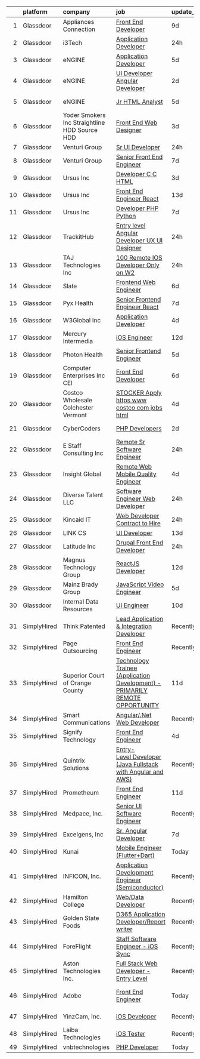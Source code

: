 

|    | platform    | company                                         | job                                                                                                                                                                                                                                                                                                                                                                                                                                                                                                                                                                                                                                                                                                                                                                                                                                                                                                                                                                                                                                                                                                                                                                                                                                                                                                                                                                                              | update_time   | location                      |
|---:|:------------|:------------------------------------------------|:-------------------------------------------------------------------------------------------------------------------------------------------------------------------------------------------------------------------------------------------------------------------------------------------------------------------------------------------------------------------------------------------------------------------------------------------------------------------------------------------------------------------------------------------------------------------------------------------------------------------------------------------------------------------------------------------------------------------------------------------------------------------------------------------------------------------------------------------------------------------------------------------------------------------------------------------------------------------------------------------------------------------------------------------------------------------------------------------------------------------------------------------------------------------------------------------------------------------------------------------------------------------------------------------------------------------------------------------------------------------------------------------------|:--------------|:------------------------------|
|  1 | Glassdoor   | Appliances Connection                           | [Front End Developer](https://www.glassdoor.com/partner/jobListing.htm?pos=109&ao=1110586&s=58&guid=00000182ed98ac56a4fed217993d9d00&src=GD_JOB_AD&t=SR&vt=w&ea=1&cs=1_6610d0d0&cb=1661843582424&jobListingId=1008082487554&cpc=65CC663E25211861&jrtk=3-0-1gbmphb3qimav801-1gbmphb4fia1h800-fff52c7162c9839c--6NYlbfkN0B7asqLSFTVh84QNhoMZnykEkqd3VzFRgpMd30Tm6Y5VENC6MLRtzziPm8JMKUXcGHUSQemXTPQjO0sW2CNBVARtQ-ec8hV--TxbiMnTwXRSEboAnQUKHiiH5ITTwo2s23jlrAIea3HdeTeh0j1c6SpXIYUf3MEmoNzS7Zre51LLzh1OVlfe_5UTRYi4aicUmHWXT55NrdJhzMihCJ3k9TTW58oSM7ToH2r2JYVSp5DQtaUT-1m0SHyPhNa-sNjk3P7aPWbkqktqIkVkvfAgm4V_5kIpQZ2CfvwtqcJbLEvQIn-e81_WqGdUoNGEP25K9qZ8G7f5YdzdmIiOwzak1U6JS8TUctUilFTp7JT_Txn72J3aIkgAhjbcL9ctvoh87PTPn9IbGvqIaKdUMQdyGe4jfZ1oui8uwhMHfejY2lgjhhz1QZ9w0X4CW8QyBAc4hzVwBmLqk3qZPtiYXJh4G_087BJjg7A7aqGYqtUBJ13HiSLJOQ6UkpI)                                                                                                                                                                                                                                                                                                                                                                                                                                                                                                                                                   | 9d            | Brooklyn, NY                  |
|  2 | Glassdoor   | i3Tech                                          | [Application Developer](https://www.glassdoor.com/partner/jobListing.htm?pos=101&ao=1110586&s=58&guid=00000182ed98ac56a4fed217993d9d00&src=GD_JOB_AD&t=SR&vt=w&ea=1&cs=1_367f0b7a&cb=1661843582423&jobListingId=1008101513653&cpc=88C71AD61D38E582&jrtk=3-0-1gbmphb3qimav801-1gbmphb4fia1h800-4796d549de1b4f0b--6NYlbfkN0BYCFh7hS0hDpcdLMCAIWPLi1xlFeVrDoO59w5bage6zqLduXK8KhW4xt_q7exxnUyVIQW6W8ksPL5BDukfDupP5qdLNUQyWbZYSAAmX_w4OZ-1jbfMKPi_5jPP97GqInfpJdhVk8tSu5s7Aas81YB-BTeueZB5RHHVzMpPOystL57sQlyC9WSVROnojSwGIIHKT_UXQVxs4ZvlpabMF1gCMoMwxk19fLx8aTzJO_JJUHiHQjVFyCSjlsYjFuYYI702EtdntXMcki8UCoFzh3vuNpLk1NhFdvhi7of1Nkz6vQTmI5_7pdzUF7oDrRVzCqacSk7oRlP6nX-r5LucIbvYDh9jY3Q5IEK-rfZzJGNzAxI4GV2UY5Zh8pn_lT5nzNN4zZuxcd65miHOEE3wyNGcSyZSlN43fMhvyhYT634EtxmN9yRnm9RzjeAQHe1U5IK8mZIZvLRtq2DaembjNObhokNbaF11btXMymRBl6UaomPlomDvy1UHcOVZs32Zf5CHABNE9M6k7w%3D%3D)                                                                                                                                                                                                                                                                                                                                                                                                                                                                                                                     | 24h           | Carson City, NV               |
|  3 | Glassdoor   | eNGINE                                          | [Application Developer](https://www.glassdoor.com/partner/jobListing.htm?pos=119&ao=1110586&s=58&guid=00000182ed98ac56a4fed217993d9d00&src=GD_JOB_AD&t=SR&vt=w&ea=1&cs=1_3303d017&cb=1661843582425&jobListingId=1008091604411&cpc=3DB599BF2F4828F0&jrtk=3-0-1gbmphb3qimav801-1gbmphb4fia1h800-1f25c4e7db4736cf--6NYlbfkN0CM72iPWblhTK_jhJfJxLWIuoC99VqbpyV49Itn1AUN0-11EOCsDA6xOfpz_HI8_xBV9HcqP1imP28D2oSkDAoocGPCN2MOhrgxkttY0Oun0RJrrCb5FmzShdUKXA7PdFhEc8bJv1jO21dTZi8sMFf1Ngw6B3_emw22ohPEGkL3bR_RTRYagkYYF62rs4KgatnJdoPKHDGWP6e6hYzAyILkJw0If_uY5SKI0pZniQkO8u4gdaBRVI68nFG33XEW3Gi58AKhFZV30NJHlfSfmqTsg-J3sUpxfyHVu1mdXxMRVtYvBNZ-6aAmJCQodLXZHQl1ofsu4Xh_rTndL28Be8YHI6IsPIYtLPTnDVY4aHpJocPusIomkF897KXuTKwmDEkjHz_Ckj9raJR9k03Db16MvCQ8vQ6KBJmYWb0hOxG1wXlDC-V4uY2cdc6avtYFwY_9QdSFFKF3xCK23Yt-ZKtWQellv9I2zwz8jBcLDDXplrmfV0984B8qoYckCohZcuvSkOYATcSF0AtWi_80_O8d)                                                                                                                                                                                                                                                                                                                                                                                                                                                                                                                 | 5d            | Remote                        |
|  4 | Glassdoor   | eNGINE                                          | [UI Developer  Angular Developer](https://www.glassdoor.com/partner/jobListing.htm?pos=102&ao=1110586&s=58&guid=00000182ed98ac56a4fed217993d9d00&src=GD_JOB_AD&t=SR&vt=w&ea=1&cs=1_7067d7f7&cb=1661843582423&jobListingId=1008098516051&cpc=217C45A42544DB93&jrtk=3-0-1gbmphb3qimav801-1gbmphb4fia1h800-9ecbfab37fc4f1d8--6NYlbfkN0CM72iPWblhTK_jhJfJxLWIuoC99VqbpyV49Itn1AUN0-11EOCsDA6xOfpz_HI8_xAJk0RUZUKFy4RntcRxr5hpO5SeVoBUaTnYw171L-F8PDhwpFyq5-3u0oG5DU1x9pS-oogSc5jA85YLBe-l3LlYdM03bBW65O7MwJEtu_14hKikipRHSywki7EedLjzRfAroeSNCCc6hibDlkOR0J6litkdLuFGfMP6WAJTwQYw_S6V4s8_UNzQv6jVVvLUUk2GUyWv9ALsc66J15JKut8rXTSjaWoazY3dj087pk0B3t4NKbfs6j-yp4PPpZKs0dEMqyfq3XHmV9y25-_-u1GaNFbm2qnqqF6EBkibxIsyplxa0Uhw6EPNBDseYYQWGet6ZFBw0nFQb-3qXjffL5_RkEx8Z6MDjv4Yl1DX-XvRWDbZM-a364FNjFCSfeydB-cX8reTH6Qbb9Q-QlPmTw4bEg9RwrGMEuS2n1GmlosirBO4s_NAtzMaJ6Ykjmj7FKpI4_P_csZY4IqdVuXR5hVC)                                                                                                                                                                                                                                                                                                                                                                                                                                                                                                       | 2d            | Remote                        |
|  5 | Glassdoor   | eNGINE                                          | [Jr  HTML Analyst](https://www.glassdoor.com/partner/jobListing.htm?pos=116&ao=1110586&s=58&guid=00000182ed98ac56a4fed217993d9d00&src=GD_JOB_AD&t=SR&vt=w&ea=1&cs=1_a7624ded&cb=1661843582425&jobListingId=1008090943089&cpc=8795CF9063CD573D&jrtk=3-0-1gbmphb3qimav801-1gbmphb4fia1h800-48ba71518837991f--6NYlbfkN0CM72iPWblhTK_jhJfJxLWIuoC99VqbpyV49Itn1AUN0-11EOCsDA6xFVHfWd5WC8jLQLrOqaoKJ5dsN5E6-ll7sDsphSrWnoe9V50ZMXT-97s7IwumNBaxJYviZZTqZJzeaefd2pAOshRLTHS0HYQqDpTtnCngBp-9e_Z-BOSdvlnUnOhcdO4jGVXGGrL01Via-1Uv78K51VffUHJ7kU2H26udWQ8czPouRZ_mIoHqDv9iaH-9QQX0bEUKdQY0QhqVWmL7mwtEZkYA5zVui2TDztsUoAvYyxppOB12_e3NxRWYV3migxN7xHDRQ5l_v5j1rSpXUn6skoNNV1qgoD1KCN3vX5Zpzd4Ga3-fI3nYiRkJSAGqF-6ImoXjegS0wws6GqZTQZMypInIam1iOT-egpdP8rVQu9DC7n5lurAJy6n1MyopwU-Ppch3rVhHezZjmTBjUMAIchRwhNDDd8dgogJQil48cRP0rkRXO0U21-cnPzoFbNNU_pG6z--nlAU3ttTuYW2SgQ%3D%3D)                                                                                                                                                                                                                                                                                                                                                                                                                                                                                                                          | 5d            | Pittsburgh, PA                |
|  6 | Glassdoor   | Yoder Smokers Inc  Straightline HDD  Source HDD | [Front End Web Designer](https://www.glassdoor.com/partner/jobListing.htm?pos=104&ao=1110586&s=58&guid=00000182ed98ac56a4fed217993d9d00&src=GD_JOB_AD&t=SR&vt=w&ea=1&cs=1_7742a928&cb=1661843582423&jobListingId=1008097207409&cpc=9952A63AB06E78AD&jrtk=3-0-1gbmphb3qimav801-1gbmphb4fia1h800-1fce3864310a3f03--6NYlbfkN0BOdRJV5k-L3FNCzjCgEhEptbzWR3mFvjnAQnp9JcinXOCVt8QEYBvHqTiHBHSlg98hTrhJExUUVa6v67S1gFyb-OBe8UoPzNouRDn3C9as0WFadlKMeZgUrqrdZ8hm_e9Z-8jTT-HPwLMdKEaf6nFSEDiY93r1Hqa_nw7whddI5F-1mZvAJ0zg1eaCReXvVOruMGS-kYG6874N2hkqApAxOUe6p5yluM1M-L29xrWNh8otNEjvRCDRi8Au-jihZfva_h3nlJlrPK8oW9C0GE20NVZ8z2S3i8xG5S01ybTDiy3PBiUH924k73pHvvhps-3mFnVYrb1w9YI-dr3bVLUcLQKW7NjoR77cOuHPrKnoTUIlAxIYRYZwAT5K1tGs9VwbYJu8yvdpBzv6jHs8fu1QIEDeLibdOcX_HywfCcLJB5XPv0BqyL6HOxayh8wOSVDSRXJ_CpxaZc-uMnDQ9Yi-aCE5J05bcN7h5OcSnGTmYUZlE06xSzkdGRpn6QGU3nY%3D)                                                                                                                                                                                                                                                                                                                                                                                                                                                                                                                                  | 3d            | Hutchinson, KS                |
|  7 | Glassdoor   | Venturi Group                                   | [Sr  UI Developer](https://www.glassdoor.com/partner/jobListing.htm?pos=114&ao=1110586&s=58&guid=00000182ed98ac56a4fed217993d9d00&src=GD_JOB_AD&t=SR&vt=w&ea=1&cs=1_730be04c&cb=1661843582425&jobListingId=1008101852742&cpc=F583A5AE0DDDFE3A&jrtk=3-0-1gbmphb3qimav801-1gbmphb4fia1h800-15ca682ce9d941e8--6NYlbfkN0DiMBqcaSMT8lrn_viPgFID_2aewekq0duxyJS2DdWDl6I0UnuoC7mcAdBs-ATn3cRm6eeBs8e1a_y_FmckTbC8QRHGVRnxwok0YHeKPN-3eqoJO3450G0hvpcFoIu-sTRnuDG1CupfilPr5Eu7J1JJdE76WCJDUViqZTTIj0Labo0MHkJsM5qe0wDttdhLRxVQJw9VZrvkh6JfdPrf59C2XQR89GkkKi4oJQIMEnpUTNRRBaDTjfFiLDaEme9a2sGkzw26YNr9mYPkizt9SxJQD8qIHPeW3M7dKl7GrJLE8yyKVQ3LLPI0f55dpQhm8QSMQyuVeppSF0uOljSF0tI2Yv7GobDbTUcyUG8TNPY0AxGslOw_w3tulwdnze7ixdSBQ4T8Llr45KF2Aen7XSAdLFAm5nj4qYT41mxNHgeK9q0MZxPu5Cr-Tzn7OUWX5GcyXVONPqEz8A_0O2jC4zmyL4-bWrCTiaODB8B2ARvPlTUK6zixQjuqGX__A4xQNEHO6xT_FTHMcg%3D%3D)                                                                                                                                                                                                                                                                                                                                                                                                                                                                                                                          | 24h           | Remote                        |
|  8 | Glassdoor   | Venturi Group                                   | [Senior Front End Engineer](https://www.glassdoor.com/partner/jobListing.htm?pos=115&ao=1110586&s=58&guid=00000182ed98ac56a4fed217993d9d00&src=GD_JOB_AD&t=SR&vt=w&ea=1&cs=1_b55d8000&cb=1661843582425&jobListingId=1008085897055&cpc=155EB9D5185558AF&jrtk=3-0-1gbmphb3qimav801-1gbmphb4fia1h800-92df79af4ac2270a--6NYlbfkN0DiMBqcaSMT8lrn_viPgFID_2aewekq0duxyJS2DdWDl6I0UnuoC7mcAdBs-ATn3cQTvSNqopEyqdcJZKsRzjnc83Ap_hz95iKF90VetevFzWL_xI1-inSETAN_iCtUuSpFj-UIcsQqsd4Zubg21nbBqj9KRYk3Bm7kavfNWcDqxW9AWj5NafvIG3i9ZvTO10tCm5RV-UxturwfV7aMBbKPhaKOZji7wA9cbJ_g9Uk9YHE_8_cXdwaOtVJty_XvnjWCtBJr4UJ9Ynlidr0zJQH7qiSQ8eBVcLjdtAkv3JK6eKwCLBXtnOkaIxltwFj9t3qUySAs2cezS_BWXr-dSneqhcQkSOnswjPxHGYMFVoGdXBXveoUyBsAVvBlYQscYel7Sa9NmMnfTL4G0l1kCdCjkptq245t7oIgtv4_U8B9_Sm2xzRJ8rKPFN8FwLcpfzHS-TnAPAesPZRFUFN8xuNqF67Xr_L-CKTor2hsvQaqLChdVNAVbjbld-d-InvrFKH9TTM0h0I4lXpl3Da1pDX8)                                                                                                                                                                                                                                                                                                                                                                                                                                                                                                             | 7d            | Remote                        |
|  9 | Glassdoor   | Ursus  Inc                                      | [Developer   C   C  HTML](https://www.glassdoor.com/partner/jobListing.htm?pos=120&ao=1110586&s=58&guid=00000182ed98ac56a4fed217993d9d00&src=GD_JOB_AD&t=SR&vt=w&ea=1&cs=1_4e000757&cb=1661843582425&jobListingId=1008097361957&cpc=334ABAF5D42DC775&jrtk=3-0-1gbmphb3qimav801-1gbmphb4fia1h800-671222ec818a3b48--6NYlbfkN0CT8vBT9H5mqECx2dfLV_FONLPDKpIRssxVwtj05Tmm4rA5I0VNOPdM1oYsK66ov5pqYS3gXk2ozrdCVQFjuX-_I-7lXXVaBiGrLQXIOoAC5-ARt33n3j_rL1QVow5lD_fD8GAYy67vU6GcZdMc55lAh1yTwJD6fOo0T8BurbhYloMTtN2QkHg7He7sysHmu5Bef8rjwHLuYRLvvQuHuQnTPAUpx1kGTzJ0WTcSv23o_aRtBJHooq2-LKiEEBrFx8-swdAk8eP1XE6G-yZBkrnOzcd7-VMuMx6lD53vT_6Etr3NYfLHqJAjNKQterKtb3AN4UGktOMmbakTxHl3glMFNSxhUmv4L-oSlOaX6OzqNh9LK1aF9OI81UtpxKeSpr47Q_sOw9lmvB6BiqEVYyESpC0N9QQFRgt3A_eTa_T698UATMIqvMldook3w8in-j8fBbspXdZgYCFPnOQq_UrSSACYzzbLYkug4Si7tFN85bVlBld1y5Wq7ETzi0u24L4G7WIHnzd7SFrKMvqj-xdpLclIP-8N6AwdAledZ-iEpxcl3A5V-dF0BNAOd1xBEUTAKR1gNXOq_aQ0noUPnFUlTpu7VNwwo2hr_TJKPof7_CbG0rA4pDgI7L9cPmUyQBe9hlxZKeoEMUfXMiW1smNzHBZ0DUJc2bGYH3sXPYT5uAcaSnOM3sgNhWHbzCwRJ9ZSDcoTUIRjvVcbKTV3zHdVd3Q0LCzvmd4YYh6E10DKHsxQWXHb2iTFQIDaVaERRiDaY7NlhoOoixP1IGV9j4ymPjbE5RIqDinaOOQPVoyMR4klg1zkzNIjlrYwzZWh6LfJ3eviAV_kQbQWRxfMq4DCN1aFMN4dgKQEhTr0cSL5R6QWEoGQewxL6-sCACarD7Zd6xp69H7hYxnMafokEY-HT2gBVycXd3N2NG0W6_HLA_LalY_k-4V-_3hjmgiNMRzdd0kHTIIVyzfEHVwrrJMSE8pf-urFDyJnGqC2dWSLpqW_GqvGx79fPzO7iJek6Q0%3D) | 3d            | Bellevue, WA                  |
| 10 | Glassdoor   | Ursus  Inc                                      | [Front End Engineer   React](https://www.glassdoor.com/partner/jobListing.htm?pos=123&ao=1110586&s=58&guid=00000182ed98ac56a4fed217993d9d00&src=GD_JOB_AD&t=SR&vt=w&ea=1&cs=1_8b3b641b&cb=1661843582426&jobListingId=1008074240575&cpc=334ABAF5D42DC775&jrtk=3-0-1gbmphb3qimav801-1gbmphb4fia1h800-f2af985bb1f64a6d--6NYlbfkN0CT8vBT9H5mqECx2dfLV_FONLPDKpIRssxVwtj05Tmm4rA5I0VNOPdM1oYsK66ov5pc1wcA0i1jXnvRzmI--6BABobEGEoM2oGyC3XdEJGpUjll2FHbTHAmdz34ryBvE3X54rTHlwXxvLqFBrAX3sI-6J_y4YpvsN-WunORAvaMa1GNL3gPQ4hdC0z48g06DcM75RifPtW5IO-OTXlJjn31Auz1KaHUqcnUXskvsQiL05VN4HOH-ODWYm-IV-9wf-vwo5Js-fPjNSsKek7TBHfcmKY8e3pXzDwz1XGgGupmipdRvrEBbKnRZOGn36v5YQyK5WBxp3zL2U1n5WDF6s44GuSlwYa8_aeZ2O7wD3MlTmtN1XfPe0w1DuGlLFxlfmLARg3PkxHJqR-5WlqI_sqGiuzTRGMSYwdCQbqUmHFdsdedXeJO8SxxA0TZokdKbBB5Qvi6rmZl8KrhdQYQWNbV-d_CJ4bGHzYK4OcFcWdTKPe5s1PM4wvV2DZS564pRgdtkmg5HOyT63xP6QoD-Lhza8HrHk6aCyHXNhcOHzKGd9XwLlOV3xSjWKAd1zMogCVoVUg6jFCYJ3zuqukJdNie5xSkld4oUvqD_qen-Vn7-IHGTj1MrMYbr-bfDvVTRNfGIjMQA78llgpfQ8tSP1p911C0Iu2FaJ33N2KqgjsztmY0AeKv0qRSGtQWFn0wjBeY-omlU8AgwzwX0BR_C99vfaEtMrO29xM9f4QhO6IwlkIjHyi2UQ_285s11_uJAkS1VEhN13SySBhHeLbOxYFAlrSCEqxNMmKj1yBCqfuuojAxuj4-PIQkqqAUaJsBNFxEwYeKXrJ-BXifJ_AM3LLU1oZWu-uEEk1tpYVg1AZuK7A5hM-UifDrtCI9H_7P5SuchCoN5goEluCJaSlz8AQ45Ft8VO_gJV97X2hnqH18222WxGeR9q2DMeCups-bopAHh8r_Sgd0Xt5pxUib9UDjpfMHkiLAk1Gh5rDCCKx_78-JExbgNSrH)            | 13d           | New York, NY                  |
| 11 | Glassdoor   | Ursus  Inc                                      | [Developer   PHP Python](https://www.glassdoor.com/partner/jobListing.htm?pos=124&ao=1110586&s=58&guid=00000182ed98ac56a4fed217993d9d00&src=GD_JOB_AD&t=SR&vt=w&ea=1&cs=1_e8d6ad46&cb=1661843582426&jobListingId=1008086325724&cpc=334ABAF5D42DC775&jrtk=3-0-1gbmphb3qimav801-1gbmphb4fia1h800-5f916db2ad7ad5df--6NYlbfkN0CT8vBT9H5mqECx2dfLV_FONLPDKpIRssxVwtj05Tmm4rA5I0VNOPdM1oYsK66ov5pECDzeYepUg4UDjL8_Cvmzf3AHhlLfnc2oTX--_JRgk2oY44uLudSIFUZ9zoRBE1T3oLo0Fw5GU5djXUYQVAHoRBxLtvB2XK22_k1VawrT6j7sy_7aigVrozAV5-_iSWMrH37DWQHUIwjnikngv3cnOoKgY3Y5nliLIg-o6icdOKemiMDkMXm7Y5lfYBNIZbLlh-gsKNNRLmORjXY_dFyMDvAfYsQ7BqNKPSkxrajKvmmNUyeict9L9XbIiNvP_hm8baBXNXQtkvvndQ0lXYjbjOsGBd987ANQorX-Nm9Lxp-_FyQvI1_M2kAQutMVM2pF1l_sJ944stn8AGP4tAopTexbTs5Bh1suDMayJLAkY9RSoqL1kik-Kc9VukeD35cl_2vGUwGFDtIHvzMQOHTVA0sabrJ2ubKBeXP2t4KpW4OoaMut-AEzebjk93XFL7E1BT7bttX6TIk3kBg03ivgMvUb9Q9XkHlDXEORFQaLs-9Xcd5WFisqneB-azn7EWCjthR9jRaAi1m94ofsrzKCNTp5BdDHoWXSCA5K6WiIuAEkbKDWbr36UxoJnkj5XiRp3_txwUC_wrm4enAPH6hZhqdqWSoazyXhHar12nYqJAaSG2mIovDmEhcft5OuLYEmSmIMhzN0RtHm45QDdt3FyWeRYMYRsijm2-LTX3Fmpkey7VTaZ5PXFutSlwoj4Es1ZGhOtYw0SNKmf7Q7F96WnADQE8K9_ctn6toslG6_hLL8cmbd4lp21shuUM5Kzhw-LMrY4VZAwOuAlODKecSM6on2MeiV4Q_NyvY73BA6WuHxNPyNNec4l4I39TYFdeHCyaPy474DWRnSIsU-1gvlKPxBkGz8dG7EgPA8jqDCNuGgnHau_4ReB5fs2ftBtfnOfFR_OaObp4sgBC6GjaRWFhf6u_YCoaKpPUQy8EjBF9EWOcM9sWtr)                | 7d            | Menlo Park, CA                |
| 12 | Glassdoor   | TrackitHub                                      | [Entry level Angular Developer   UX UI Designer](https://www.glassdoor.com/partner/jobListing.htm?pos=112&ao=1110586&s=58&guid=00000182ed98ac56a4fed217993d9d00&src=GD_JOB_AD&t=SR&vt=w&ea=1&cs=1_5fcda87c&cb=1661843582424&jobListingId=1008101431851&cpc=32EE424DE2B657EB&jrtk=3-0-1gbmphb3qimav801-1gbmphb4fia1h800-e97608c6d181ff30--6NYlbfkN0DdLn5tXN_RiyJSiFodarGZFJKa8s6F6AK0THPBWp05MQOFQCzoYzZxGxYfJ9hLSNYsJbys6DBTafbFBBjszBxbMt_j1W_2i7zpgsVzQGKmwrQJU15QlzWMC0JPYrRs9hHXSY2_r0LyZgUT8f4VW1f_CjJ3HfrwkBmWSyv4JCZOznODM92b2waMp_uTTY9CimVQcKULE21akM4CIvgN-RXjrEguGluwFvZEsftHVlfNSF9zk7mreHbwCAUAbpep-TznVBu4ZYuCyAZwtSf169RRqgGplrE0DTpaY2SO8pJ_TWcG_kmx-kT8cylsDs-AZS_h_KAGerpDCXZfXWJuAHgYDyATU8xpHfgWa--QUFwQKxbiTLj6ImAbCZsz8CY62f4oRjmnmDzDjRs_umFdNUXyXZINqyPrZXKPK8Kw1Vouytmmff3v8B5fzfs-JeMoHoEbzQUCTcLy6iC95JxeDXWasggahT7r4x_lNXiEhKs3EIpe36oh7nVFXUiYpwgx0Lw%3D)                                                                                                                                                                                                                                                                                                                                                                                                                                                                                                          | 24h           | Remote                        |
| 13 | Glassdoor   | TAJ Technologies Inc                            | [100  Remote IOS Developer  Only on W2 ](https://www.glassdoor.com/partner/jobListing.htm?pos=130&ao=1110586&s=58&guid=00000182ed98ac56a4fed217993d9d00&src=GD_JOB_AD&t=SR&vt=w&ea=1&cs=1_8ed639e3&cb=1661843582426&jobListingId=1008101046775&cpc=2CAED5C921A5F994&jrtk=3-0-1gbmphb3qimav801-1gbmphb4fia1h800-386967ab264eec76--6NYlbfkN0AvfIYseRWpwW3x0zNXUtbk03UNhdg61txhnSesIQFNUooRQFDQdNdJ2To_xwFKxWx3S40DdU-XlY2xOseI6BEUHDklKc1GLZAzO47C24RCnUgynf2Fgu2os8Z3_P7lgUZMm4QeH77ZT84NIRHlyO4xVjXHw4Zhc4mpO-jYEuCgxnUWc6uIv0qx0cJmBxnYGlCmsK6vR6IV_BwfBqy4LQG0_Scsuk53_IRZRW5Re7cX77EHMlDO6v8-ZafII6ywpuPIAmNQVzjkjD-7ku1L4tjbY1PSorRj5tVSQEGc-PcxZ6vZ3QmC9S1Jx737_e9ull2zjCsROybEPXCQX48F1JPbXA8D2Fn5Htc4YPC1Mc3tcpwdTzOgiPrkurQrTRXiZBZpuwHLjcZvkT3D8-f8TFFlNWt5MGwhywdeDyY0kTrP00c1pr-ag_a5i_BtpjYg29bwFv1VOIs5embVKgG4weOjTAA94ViypraguMPiRjjxII3Oj4GHGUUePntZf-L6AJA3t_0qXlMs9Q%3D%3D)                                                                                                                                                                                                                                                                                                                                                                                                                                                                                                    | 24h           | Remote                        |
| 14 | Glassdoor   | Slate                                           | [Frontend Web Engineer](https://www.glassdoor.com/partner/jobListing.htm?pos=129&ao=1110586&s=58&guid=00000182ed98ac56a4fed217993d9d00&src=GD_JOB_AD&t=SR&vt=w&cs=1_03574334&cb=1661843582426&jobListingId=1008088525649&cpc=3BA4CE39D5B5DEF5&jrtk=3-0-1gbmphb3qimav801-1gbmphb4fia1h800-df80da8fb21c9e0c--6NYlbfkN0DG4ntHtB_rMsnfhgmnSvK2brktLme1L4SiDeJjQ-izrVOLqRJ5-yjEhSyAj73O13SMbSU5XTeruXo046-7Zytqn_2j9I3XShaX-q75Uo5BujwgcaHIxF1doGFIbrBs-aKFMB9yi6GL1O3tObZnht7U_LFoH9MnxShUOvWBzuRFYox2fDmdMcgYZOb2voqhB-vjYQVKOHFAy8DuhYAoT51WEvZH47f3_IFrztrQWqJMDYb-fHeJTWABAZiojsWqUW96ptzpD-aGbmBPt5ak6olwAvGJafTKLNB9Bkd6cAv8Jtqio9kE7a2vSKK4E-TWoOfu6CmOCSsF69t47AwY1fe6zrSbP5ZNffenmYdYllKHgt3Eiaio6vwZ36y9h8cX9_GiWz76QbJr_yx2HgbHa0JhVUNXFb_Bl7X_e953wxVjDxbdPEYDeNF186SoOmkAf9YhSP6Yt-dykYmuy_9Ng-F3zoQieQcPnn2yFAhpb4l9scDMsUp2nLEuYqlDDHTRb2j1JiHQ6wKAFXFUFcjqR2NTAUMlvXZ20M0oFO5kjLHtGXWnVVN6UBttfJdgenYUzi-J617LXq3vmktL9gicUye_ftV_GHFI_KmgNFgvLaYDEPPTigqv1yETPDYBp4ewyll_wdVCq8j_IDLESaCg9Kj9rR0mZPwP58KFfWenl0ZAhC5agvx8xtYqXgme-YR4oKNCzLy-g4sPPV6K01qmpxd8-hRNQ4bZ_8uzmip3FZRdor_sI5tS61cQ0xD3iCoe9T5rbYUnUUddJ0qja3PRGj8Ec-iF79P4Vaxn4mxNywN7FAbp-TBIqlRQ9VGYCEYO5EEqbzuYJA-H2kRz2tz4DBaTkhUoiqhbfMFCrFHqgXg7nqda6rkrJlj7Ie9MT6Mj6sZiGpUA6TFsnravYNSjn2ASuMM2UCnFFNRkOCMM2LqbHhuFdrQlHaQt7wNS-p170hI%3D)                                                                        | 6d            | Remote                        |
| 15 | Glassdoor   | Pyx Health                                      | [Senior Frontend Engineer  React ](https://www.glassdoor.com/partner/jobListing.htm?pos=110&ao=1110586&s=58&guid=00000182ed98ac56a4fed217993d9d00&src=GD_JOB_AD&t=SR&vt=w&ea=1&cs=1_deb89b3f&cb=1661843582424&jobListingId=1008086409442&cpc=9DC6E4D8324653EE&jrtk=3-0-1gbmphb3qimav801-1gbmphb4fia1h800-d610e395eb3bedaf--6NYlbfkN0BDEqo3--DVc-muy2H4VdRB4G8iRGn1AMUyRysTnvI1JCDrBMuDD3ZhpQMYmQGHQH1CgrkJlpzv0YIvuozArQQEDTN3IhzX6BW5CITqs1LN1gU7-Uyh5aBEdYlJ138WX6fPuWf1BY_M__pgmTes4U62Cj7g37Tita2iX8IAlINw0ZHSdeEfSP9r8M_6BrMvM5cfIfpBHl8-ru7wxI92moo61IYnmhX4s0C4qgi0B5thtYOcMqerbRSamwFChi_kap1spxvEgLrUnvOo7nw3ErwMeJvUTsAX1wUF2ANFGVkzMEYOnFOp-84L7BLA-LctFaJRP0oDlF6pIn1GaxhtbxsRjl2ubF3dnFHZdQbWxy6NPGX_VsKfopVv_2-XIJyHcQzVQrHBKeOuc2xrFT-7kz8xUeH4rPhHJV9ayg6QGI_VVTOusqoeBoiBegw6uQHHJlcA6dPOZYBcF8hZjBKVWbLdJdMTqaKJLTgnlbMfnHO2t346uHJ7jtOlLVbDZW6-noaYlw9ar7bxVQ%3D%3D)                                                                                                                                                                                                                                                                                                                                                                                                                                                                                                          | 7d            | Remote                        |
| 16 | Glassdoor   | W3Global Inc                                    | [Application Developer](https://www.glassdoor.com/partner/jobListing.htm?pos=126&ao=1110586&s=58&guid=00000182ed98ac56a4fed217993d9d00&src=GD_JOB_AD&t=SR&vt=w&ea=1&cs=1_068aaeda&cb=1661843582426&jobListingId=1008094736418&cpc=654405A9B1E0A9F5&jrtk=3-0-1gbmphb3qimav801-1gbmphb4fia1h800-cfead054e2fce0e1--6NYlbfkN0DQr0I1mkHTYCHIQl-Z2q2GFo8_WIakD9g7JG9Jpso0F1szWHTNQT333qdHOIIMC5Vcu-Qh_UplsjNIZIa0Bg0MOQSblNnIIWZQnAFThtFxnukYkltGzZ_ZlZqdWt_-KZeKt67srGkiHja3stXVDo31YWbKHRm61b1T45d9n42jDsdpHyauAaRJOYosEBP3FWE9CvgpCVHle5M_htM6czhskcregsdcQu6QXdEsbO1WaUWWOncp1qRj2SJo6ZbAGrE_RxOCOACAJsyddGUGkt8W0cqGFo8gdS33AR0bbRNjOOQhNiCCZfyZmTCw7GfvnaN5a-yGMGtqyI34vm0Wm360Ug4K70QgW3x7nAZ82TdIYI_60Xn20Q4qd4RoqdvVRxtcq63B4KcuX6rmxUfeShi_5y5G4Lp-Ttcl0h9Cwp8Pyn8AdmF5HF5bMa3LhdJJTUyTljDtOb8U5At9N6pGT0xTaKZtxp1wHwY0gVIlUGjv1PJTEecoDXVOH6x7Btk3P1Rh_YiugHFJFfdLqPy9lo651LVjvSnu8Q0kNjc-yKU2IIFb_7FclO5zgWju8cN8qLDLKhhvvojJFQ%3D%3D)                                                                                                                                                                                                                                                                                                                                                                                                                                                     | 4d            | Remote                        |
| 17 | Glassdoor   | Mercury Intermedia                              | [iOS Engineer](https://www.glassdoor.com/partner/jobListing.htm?pos=103&ao=1110586&s=58&guid=00000182ed98ac56a4fed217993d9d00&src=GD_JOB_AD&t=SR&vt=w&ea=1&cs=1_0371dfd8&cb=1661843582423&jobListingId=1008076136955&cpc=723ADC3DFE402989&jrtk=3-0-1gbmphb3qimav801-1gbmphb4fia1h800-b47ae40df0f9e85a--6NYlbfkN0Cp_WSJKd_Pz82imZmURPbhd3kYBsiZi4lpMLOH6vOlLPzokIxeo4E3F4xOQambd4--pyPe1rb1tNFMVvuWJilBPmEHBtb4FOWf2iaHFnU2gYgmWEx5lbC9IvpM5GttvCFqq9MBjwz0-PM8WfbOGC482exjsPIVnX9T1MMUcE0kr6yFADdb7FrViRCycjX4lZT5d3ExMc87vE10KqhckuGvSHDQMTKn7rsfSgMVgHQg8Jxrof-qQRQlwPPLgkoWM70jLSD3v2t7CBFJmZqZzb8biRgrh5o4Sr8g4O8u2_sHBwxSIJkkcnJd5h4UyY0Hjaebi43SNRH434vNwSyGq5uMgbcrbLcQT-HsjS1DZla1G1ZbHA8CG4nJeI6jCxuMbmMd0IQ_bq9DgDbsYjbL5Oc5FqF5kuorrnFxKgJMfxFaAXTLwG0hKQVEytH849IT7yh-pV_VXvsfjVQ-FeG1zslfCBkf94OOdCaAK5RzLfp_nraEUT7ZWg_N)                                                                                                                                                                                                                                                                                                                                                                                                                                                                                                                                                          | 12d           | Remote                        |
| 18 | Glassdoor   | Photon Health                                   | [Senior Frontend Engineer](https://www.glassdoor.com/partner/jobListing.htm?pos=125&ao=1110586&s=58&guid=00000182ed98ac56a4fed217993d9d00&src=GD_JOB_AD&t=SR&vt=w&cs=1_62ad3a77&cb=1661843582426&jobListingId=1008091253079&cpc=3BA4CE39D5B5DEF5&jrtk=3-0-1gbmphb3qimav801-1gbmphb4fia1h800-0cca393ad2e3bad3--6NYlbfkN0DG4ntHtB_rMsnfhgmnSvK2brktLme1L4SiDeJjQ-izrVOLqRJ5-yjEhSyAj73O13QTgEvrYdK-Cy2u0_twGzZYf0AMIM44yzQsugnEm8hdPMCX4bL0XykLfupdmDKjGsHXpL8PX44St1IAqeoY10MKzIjsDEmruIJqgXbd3i0m3tHJyP2ymcOc9iCF0CAw4MuLZIeTr7Yjkt8MAUq1ozJpZoTLdyncb5bzALT9pK3m9R3AVnL-pA8ZObNqLG_HMXIQNhPD0tVURSbuRG6M5giK683KsyYl3LO4mMF8RmD0Fa7FFSUynpy6kruyXuAILICCS7yP7JeB7lxaJalJu5NreFQg5VrZPrdZM73dBhSdGV5eeUNISg-toue0GRGI-z7g6niTENOB2Bf68bib0680MklxgSNwopSQwTJp64fT4TXqvb6o5fussC1lGFk0gS0MYt2uNLsfYXEtebEEAZQpUEDNDF98N9r8Jfv7kCG0gkLLoOem14Ix7UwaTy91OpRKaHnh8ccmJMWa6Bwdv5b0aVlcLD8PBH7xMDsrekHbaBtPP4dp6pVlxG_eqYHK-joL02vAy-hiLBGgFcg9ixUdMrB71fkr94kSzRRtWawNDNbJ44f8HurEEb9Kc6kVPvpr7UtyKbKlUYNjw04RyhEVpdHXJBuBtzEYld3T4eu7rJKYWk5Li_YQ2rZYApdesImheC2Mrl3ayEw6LsJcoW00vzpHJeJhIEjByAKQucp-AHaFVSPy65IJWMHfQiOg2dMRww6qv5JiGXkHwxQZcXyU0jGa97pNpSq29KmK3FOTaTgZNj0q6p6ug4vLeDiSkOd_uHbTM1uVAZ1Pn5soslcBYRAtaywAsjMF7rtyP8f5i-dJ8NX_6XejaxTl0e4SMvmhLbRioiinHjU6P6zS2dGHW9MbGRnObn8j5Bc7R_9FYGtL_x1vvnj4PCHaQVSti-eASlF-CwlqCQ%3D%3D)                                                       | 5d            | Brooklyn, NY                  |
| 19 | Glassdoor   | Computer Enterprises  Inc   CEI                 | [Front End Developer](https://www.glassdoor.com/partner/jobListing.htm?pos=128&ao=1110586&s=58&guid=00000182ed98ac56a4fed217993d9d00&src=GD_JOB_AD&t=SR&vt=w&ea=1&cs=1_1939af73&cb=1661843582426&jobListingId=1008088359077&cpc=AC285F3A3ECA6BB0&jrtk=3-0-1gbmphb3qimav801-1gbmphb4fia1h800-6c0ec9256b4f4cac--6NYlbfkN0AVVnl_N3xmP3MApcGA3sr6MLnz8P423WWILI1WvbjE8Ry71v-lom9NKs8rBQiPPSdc-OXIieZdo8mRRgZkmSOuBWeDcLL2Y6K0UampPm5dQTBzSq5n6M9_zyOfTg6MOjrOok9t6LAKlVzS6K5-GbmJqEH7dgEWYlYbh_opcP9KvtRo_M1RvqZOmviC1qYOstYF9FK3ep3e7LAJKEiVD47nbLs44oPaWY_ualAAncfSCcPOW_PyssqbbKX_o7KpqFGu2iQq_XV0iU3LIVJoODIm8iXRgZsEodAsD7noO5YvfRMjUnBpg_fBHW7GOEpiUcBdT9zTmwMS_Va1ITnh0OYQFuzdDq8NLUw3As5leVptWHcqQ-4V9sW48A6OShWbZ51_5rlDh2MVawkZaWG_M67EuOkIU9Oh7V341KQM2-dTvIJ0_kuz8ELc1-OuDYialQmlUcvqkLl4wZqOtp6KiF8NQ3LLURMVGQP4XCefms__6SLlsJ-Ostj7MIcJzhroHQI%3D)                                                                                                                                                                                                                                                                                                                                                                                                                                                                                                                                     | 6d            | Remote                        |
| 20 | Glassdoor   | Costco Wholesale Colchester  Vermont            | [STOCKER  Apply   https   www costco com jobs html ](https://www.glassdoor.com/partner/jobListing.htm?pos=106&ao=1110586&s=58&guid=00000182ed98ac56a4fed217993d9d00&src=GD_JOB_AD&t=SR&vt=w&ea=1&cs=1_4cfffe1e&cb=1661843582424&jobListingId=1008093747548&cpc=8CDBB1EC89CF7160&jrtk=3-0-1gbmphb3qimav801-1gbmphb4fia1h800-08b7618ad0cf421a--6NYlbfkN0AKYC5QpjxDD7S2__pOxPGuIl0e6vMGbtMHcp0wT9Sh0QgMUj0joPxTDEGQt4zJJ2cCjgK7t9M_3EzBQAC_GuAt-vprpESPE0P0_BLq09iOF5yEoV7L_jMg_UHpVjL5ug_n7gB0OlXllNaVEWZlgLsEIKpTelCbh0EQjUbrqUdYTPg-CuAhoEsve5kGBkpH11wwGdOinh82ZZ2oDfIKoGMXx-CEj4X7hZMI-RtvvgpdGu7YQ9f10A7KoXrb1b_Ks8VKgolmeQ3Nhky6FOXEaLYt7TIghQBFecTcF8V_weNNM-6VCAwUuaLJb89DY1JTC4UHlcDWV3GlH5ktj4C2z_959zqanDcgBmE32OZYxDYN8md-keQMI-ODNKoGzdxJjHC6BpxRhvCfPAqP5SkErNU_48eBD4w2sR2JvqaOL50rtktQ_u-CBhiBB8jqDHT1Wi7kgDTMKGh_EwcT3wvoAVWAVwQcqbLGupd3AUPRk3WhyHbeEusFJ35mhdRd1rLdc8hi5cdOhPMAvQ%3D%3D)                                                                                                                                                                                                                                                                                                                                                                                                                                                                                        | 4d            | Colchester, VT                |
| 21 | Glassdoor   | CyberCoders                                     | [PHP Developers](https://www.glassdoor.com/partner/jobListing.htm?pos=118&ao=1110586&s=58&guid=00000182ed98ac56a4fed217993d9d00&src=GD_JOB_AD&t=SR&vt=w&ea=1&cs=1_1b41074e&cb=1661843582425&jobListingId=1008098674240&cpc=F41FEAB56D215062&jrtk=3-0-1gbmphb3qimav801-1gbmphb4fia1h800-d5ced16f45addbc1--6NYlbfkN0CpFJQzrgRR8WqXWK1qKKEqALWJw739KlKqr2H-MSI4eoBlI4EFrmor2FYZMP3muM3OlDFFSZScIVTLwumJqUZKFuWfDr7us965Uu_5_in39cZ5uBsQhamKr4UttY6UF1SI-fiq1LX1DBPqtYweD850NwUaTOtyC0LGiKzh2A1nsBRHuYzGhwRRPJhF5oGjPi4g9nL1cr8MbnZPLZ9DFJZ2cCIHedJgKxHV3wknMJXg_qUbnuUi6wxuGk-4LcjICVCSvZajc4xRIITDjKGaLvR2Xbf7zrhGjD6JhtpMtM3V8ESxMkzvJAmiEMGalg6dJ7IKM5IF7AXCQLj9K80Zpo0Uu2EHQV082xsIrQiMXhkMUZaV1MBSkZsspSrFjSFD2J66Un8mC0d2tHst4EJcLpVRNXW1zKMiV-qUIaS0QBAy_bwmeLORvGou295DLLyXDh8c18juOJ0H65dWDPhaDBNkWWNmGGUqxJ2d9Xnl0C_QIgCozAEfWC_x3bzPeOUJ0QaeE-nXiBEMmUAJx7WTc3swACg9DJWhrIGz6pFgS4sa9q9aIxe9tZAYQ7S4gol3FGLr7tFj-uJ3nXCSABcMV6D6P3WFZjF8u8YjGNRjPhi2_wF9iy7-corAgYhXbvcjYQ6UzyBPnyWJbQ04PY63_pbPGqVHQptlJZMR8Kx6VIEKrRUuPreLYwexkfspDqsD2l8pemQoytpfEmjEGc8sd7SsLNeNO2ZnR_ScOXSCUsqroGRW48oZGJHE06tMXdwJ6g8ckpkh2ZVF2XcFl1ckNWoXGZhPqKhJzvR42EoZiQZIGocABV_f49neNy66paO_s0f0mcUU2h81-AqzSMhMSroC3Yu4_uvfHbNNgu_ncIYSxseEczey8CLmc7yBUmqoDnIT-uiFvxl4xU5D_BjDQu-g6zvxLJyZ4FoAnnnFLzdMoWTq-EhLalCoF2xSTquQxWk8w4_YtMeO17ChKnoNHm_xVo36HDNn7bc%3D)                                          | 2d            | Jamestown, NY                 |
| 22 | Glassdoor   | E Staff Consulting  Inc                         | [Remote Sr  Software Engineer](https://www.glassdoor.com/partner/jobListing.htm?pos=121&ao=1110586&s=58&guid=00000182ed98ac56a4fed217993d9d00&src=GD_JOB_AD&t=SR&vt=w&ea=1&cs=1_dcfd07c7&cb=1661843582425&jobListingId=1008100981622&cpc=47CFDC01B3F81FAC&jrtk=3-0-1gbmphb3qimav801-1gbmphb4fia1h800-433363331d99fe7c--6NYlbfkN0BcgXXsRTMFh5zZWmUNjVbg8JeMRZUl7y1Llr4laUGdiYQD1j52gpET6ER09Mg8yNeG2oBevX9D1z7HoPqaBq6W0fv_hEALT0J_tZoenBlEb6bvwcEHLHur6JxmsFFL7lRYED-LCar8mctDX0IYhSpE6xmbBs9IFdVBu5k5XQlwGjSyvrsw7HTYE-_SmxqHVhbtrh1XNrRSl7lk0swjV-DmemMox-VrcdsgJhFOXvjcKjU1ilFU6ZnNfaBA8FlbEx5nDVhxGS2mfOxaIuOqDbcNbROX5JH_cv_YyWpeHFSHgdhGg3lElazHUBCcF4arOCBA-fJnKijW6wp9u1_MlhiTKPPIxxSgIQUYCD4hzcVGY1NbEfUSdbDIOeMKizjPasToVgoyaayqU71_vs0rqimrUfSXVVMQraZ5DCpLi_6ygh5qRpHNLMqUTwEWWKV1mJ3jXcfo_kqzFyTackKhZ8PBKU65WrvYtM_4bfwI1xVmMTHnhCFvgD6gDhhI2kb6dnSTOq8JX83jFt_mGcQ6NCui)                                                                                                                                                                                                                                                                                                                                                                                                                                                                                                          | 24h           | Remote                        |
| 23 | Glassdoor   | Insight Global                                  | [Remote Web Mobile Quality Engineer](https://www.glassdoor.com/partner/jobListing.htm?pos=122&ao=1110586&s=58&guid=00000182ed98ac56a4fed217993d9d00&src=GD_JOB_AD&t=SR&vt=w&ea=1&cs=1_c5ee28d5&cb=1661843582425&jobListingId=1008094397881&cpc=AC285F3A3ECA6BB0&jrtk=3-0-1gbmphb3qimav801-1gbmphb4fia1h800-a26d8038c7d76b9f--6NYlbfkN0BKkHZu3wF05EeDimN_p6sYpKCMArvwa95YdH7UpkaBCnuUCEKHXotS0_EwbLzIjYf3ZjOtpeUpcbY-iSwowZfSgZ_91fO15sfgrLuw3FB1To1rTwyllfLh0Y00QDbwrnCZ6z_TjDwAEoclInHLkBlCG7nka5zjhs170r2WTvWoZEeCPh-Sw1gfhnsjGoTPpkOLziqHiQlBGHaiTAmTWBRUr2fSOTt5zJ2-4uV5XvXVEacCKwezhyePMDOMO1WC9hUdg6V2hHkQ1oRx1LJiQ7EItmXWbnxui1Zl0avW6Mj9I8xvLHExv02i-bmanQwhgmMHKESM_Hl8ihIROsTbXl-vQT9AaDghimPB_iUp9X3bTjcK6TJfhqR1DgXAC8uI7vzZrtHG1zl9F7-4OEqtKWGfmrq3Uirw01SAInDk-dGLYq2GE4kLljW0C0Cn9CDJgU3CVjKNtJIoCZ-qeJu9Bc4EIKvRARFW3mwsMj_KGsT7A_Rt-arT2n8V1PIzzEphyaA1Z26sPvZ0YgxlepzYh_zR)                                                                                                                                                                                                                                                                                                                                                                                                                                                                                                    | 4d            | Remote                        |
| 24 | Glassdoor   | Diverse Talent  LLC                             | [Software Engineer Web Developer](https://www.glassdoor.com/partner/jobListing.htm?pos=105&ao=1110586&s=58&guid=00000182ed98ac56a4fed217993d9d00&src=GD_JOB_AD&t=SR&vt=w&ea=1&cs=1_e51ef23f&cb=1661843582424&jobListingId=1008101260105&cpc=235F38378B0CF412&jrtk=3-0-1gbmphb3qimav801-1gbmphb4fia1h800-19fd5d64c212610c--6NYlbfkN0BOBbLtU6hig-Q36vpQkVCPCgbqr808ZMvGg-Tc80H85hO6HtcNz2dBSmXscOd8rCHJOXPgltUdSoCG8NuXe2xVdHcLiIoCAkPpoxjFX77lyTXCB_IsTV2LD182WYifWYoz_Ob3yR34qfBfeMt8pwNw7XmDmQvqY6CVQO0tQTSqXpDAUvoPQCDuq4mo_w2aZ9c-VE03u5hEWpz0bBw808lp_fbjwbYMhwgW_BKfufMrpNjYbxhXYaVrK435217k1IuCL53maxaOEByZZoCG2znY4QSwoy6Qr-sbjvNbbKM1aPKaTz7EUB_-UYlGkBVLm1EsP4WzHAlK1nXi7Fjafs7DkW2rPFR8T8J0d7I0mxxcYKAiEA_5GgVAHNEFHyFGnOmvyhP_QtXP36vcZo2cVRhrBRAxLwukySl8pWTsLuXIeHlLzq1Q_aS1rdfoDnNFlC-nsoc9r90EqZ1AH5kYkuNVjLhKUHxjlgzS2vABBHvWBee2cpQfZyH2wPQwyur5stTtLSqVyu9DNQ%3D%3D)                                                                                                                                                                                                                                                                                                                                                                                                                                                                                                           | 24h           | Albuquerque, NM               |
| 25 | Glassdoor   | Kincaid IT                                      | [Web Developer   Contract to Hire](https://www.glassdoor.com/partner/jobListing.htm?pos=107&ao=1110586&s=58&guid=00000182ed98ac56a4fed217993d9d00&src=GD_JOB_AD&t=SR&vt=w&ea=1&cs=1_dc95cb34&cb=1661843582424&jobListingId=1008101016542&cpc=0FE1F5EA2BC84A01&jrtk=3-0-1gbmphb3qimav801-1gbmphb4fia1h800-01cda30100961ba7--6NYlbfkN0A4hgeKHdLyHgzaskNEvl2xXMVaueUT71iJOYpLYISQUCp9QgmWQMTvciXBa4eDH4QUxssByD7PcF7rtMvcA3LSfZ3ohuVNYamWmds6TgfzliUC-N-ybdIE_MRhiok2bpAIjrP93NJYFP1ZTHo_6uG4z9nymrmQ-5Gfwu2rSscAO1EcGyIinK77h7bjh29lr7aCjf9EeuV1Tt9jc0RhyvbReIR4lxC5pU11KwrGGhlgwfYpnyv48DePdRZ4Dasw0xq5RqgUUzyjZjLb0jXGWe5-3O6cWKrMRJ3hGhgK0ewvkPGrYKb5ndQwJBaOCJskCkWmB5XZNo_EMzmEvnYXt6E7fs4x4kFspKerk2JJ6hlNhfq2wCcwVZwuL7waDQSI8RlgTNS_R1zfEHbFVofNETOrbQ67hYEaSbyxPEHuII7VKpVmzP7k1flsHw8-zkN2LSDP0PRZvFAWAMPuNdyZzzByZCLmIq_TH8Ifkt3wrO_1HkNrL0skX17RfZQWDaKBE_4%3D)                                                                                                                                                                                                                                                                                                                                                                                                                                                                                                                        | 24h           | Remote                        |
| 26 | Glassdoor   | LINK CS                                         | [UI Developer](https://www.glassdoor.com/partner/jobListing.htm?pos=127&ao=1110586&s=58&guid=00000182ed98ac56a4fed217993d9d00&src=GD_JOB_AD&t=SR&vt=w&ea=1&cs=1_96e5a04a&cb=1661843582426&jobListingId=1008073615359&cpc=9908D8D4413DBB8A&jrtk=3-0-1gbmphb3qimav801-1gbmphb4fia1h800-294000bd44f8b31d--6NYlbfkN0Aic2FNJq_PpCkQ8C7f8kkQfiNvDILPGYFPhiImqsOhVE9kIE0Hm27a4PIqhs3A6nUx2Nnn1N6m3c2HiPAmFVB6gx0F-Fh_Gbb57JVlRZVpFmIxB9IATd1y0-fDEzZdRlA8LE0H8qzpU9tDe888ogZXLBv0FfHF3tuFRy7OvRM420Qg5O2hdPehq_H8n4EDAiPNklVasd7tTzSNLW-HEP25cFrRkgEXfhUmhhv749gvAhe0K_I0_n9zUbwctNR8ljjW7YPPMvwRIm_gyzgrDef1twR76TFjf78qa1Xn1H3D-PlY6N-C1WL46Hv41H5RXyDjC-lmdmX8rHsZqELc8PJHs_XDLpBDevs_s3lkzByHZEovvsbZBZeixdslHdBW9IAyEPQ8myBafq08EQ0yQhCf4ystL4myyqqUftLzCESC6GbSIONPs01d2CaPLqf2-5YIgRpLWAp0ko5RH7w8Y3K7isUbiaOu2V1g3ps0rr_qXfGMMSg3Vhmf)                                                                                                                                                                                                                                                                                                                                                                                                                                                                                                                                                          | 13d           | Bellevue, WA                  |
| 27 | Glassdoor   | Latitude  Inc                                   | [Drupal Front End Developer](https://www.glassdoor.com/partner/jobListing.htm?pos=108&ao=1110586&s=58&guid=00000182ed98ac56a4fed217993d9d00&src=GD_JOB_AD&t=SR&vt=w&ea=1&cs=1_229bc398&cb=1661843582424&jobListingId=1008101567028&cpc=8795CF9063CD573D&jrtk=3-0-1gbmphb3qimav801-1gbmphb4fia1h800-b0da56d3920c85d6--6NYlbfkN0DHl9MnwPpq1bbpPHgKt1JoxxtgUYxcPgpGa7590zZ_bSO6C83MMtUscRZ8bkrEfXtGCfJb3DfNdsrefLJEN-PA_7RSo760CQGYUcD_ZhExeILm0Sjb2xdE8AkNC8ftfll4QZ4D5GaMUHby8pdNXutnMAndhOIMSycmVM6CUnKLzhFnlbrOW-XRED0K0OE1iovI5Wnu7FSmgO6Trgo7VXrDLvnER6sweGLmWL9-J6uEng4bgzp2sSUf2i3r9kDjyYGkhzWdFFGYxP1O_UKlph62NPvW1vyveLfX3EDpi47fFsujS4cUwWW76iSVL26RiRZovx_FIha8a1xfS5Fv94QdE_9JRhdf5B0MOrFHaM-83L0jhs1BclrfldGe2GiOPtheRUfNkLpEP3jvL-VP62ihZhTKeQMmQEMRx-AVjd1LBBUbrXmTKu-wSsvk-7RK2JC8iDVmHlHHLHuIDyRoDSai5Lxzics9aJmj2iIMeRIS4Uzvxy6VpU1QE5UscZnY44a5SwGvr0rB5w%3D%3D)                                                                                                                                                                                                                                                                                                                                                                                                                                                                                                                | 24h           | Remote                        |
| 28 | Glassdoor   | Magnus Technology Group                         | [ReactJS Developer](https://www.glassdoor.com/partner/jobListing.htm?pos=111&ao=1110586&s=58&guid=00000182ed98ac56a4fed217993d9d00&src=GD_JOB_AD&t=SR&vt=w&ea=1&cs=1_9827c5d5&cb=1661843582424&jobListingId=1008076695034&cpc=A65DF3A704A48F9B&jrtk=3-0-1gbmphb3qimav801-1gbmphb4fia1h800-3a0a1891d0d5e189--6NYlbfkN0DtUteQRno8tGOkK9yi4CzxFCLHnSujm5-DaNf22fRcqDz57Rm31v8dEP8M_ZV-VgfSYxkIEpBONLzkBp-wpqvQXH3oMQwuXJALoHqw1rFSN_XLHf58eZ5V36zTppROEAs_4K0fUhMQA7RLhhxS2nFlaHBlmEQko0uAHFaNW9hlPUWaCLMm37xJVjyB9iHf3QFqQD_cfKdD1rmzXWAK9LJcc-ODlhbuoersSGkLfOKnbGMxm7I8svFf_kusH2qhUrO5_1xlrld3GGx0SnRQA0bIjcrqsMykdkBWdEGv5nwGomXU2yF20QeKBKl7bTL31SYdj6eUEcf28ZBV-wldP5IBrrcO3atPwOTB2zC90TToeXclhSJOd6x9RAuEK8VYOy5VC_6ke65705oo3qv5yfI7vomibFGazYCCIo5YEgo7B89f_dgeUFsn0VphSBq306bpfLsWfT6rrbYJqV0EzMJBAcuv-ByjxnSOn-GgmGcOToIf3Vy8zXnb)                                                                                                                                                                                                                                                                                                                                                                                                                                                                                                                                                     | 12d           | Remote                        |
| 29 | Glassdoor   | Mainz Brady Group                               | [JavaScript Video Engineer](https://www.glassdoor.com/partner/jobListing.htm?pos=117&ao=1110586&s=58&guid=00000182ed98ac56a4fed217993d9d00&src=GD_JOB_AD&t=SR&vt=w&ea=1&cs=1_faa4495b&cb=1661843582425&jobListingId=1008091218644&cpc=B101C867B3EF2D75&jrtk=3-0-1gbmphb3qimav801-1gbmphb4fia1h800-6e5d8a157355ec2b--6NYlbfkN0AmBvT8mmb9xI3Fj7UxKkF4Cq8RZh4Va6i5lMeIN2RcgAy859lTEF7wL6pXGTyUwoQQ-eZFqWkaqOuidaENQ5IyyhpX-Dtn73QHUVIyi7aBHvqAXI3upzfgjcO6vFYs15YCLlzY_bUP5mHAhGobcFTsgK9eqgRDiDEs4XtVVakojw7e8hwc3SKVOTc_pGC4Mxh_wRP7IqlF3OMMWy-h5aEVWae2r2En9xtHLdI0hBHpyynr5JOIG8Jseo1uDRL9IkG3OY6IlmaOFen4oHFB9tm6s0Ut7G4gjI-9RSUG4zeVEHnZi4_DWlNnXjlG3v-CjqzYnUItnCAUbuNuPUlXJ0v1W4qe7uKj_oUBy6ArZi6DA3vHNW4mgDAk2I_Cc0Mhmc-9ahwrkT-MicK6v2o_oNmHDDH9zY_pPhcRkFv8OY4nnsAf1IumPXgMdP2NhOdjxdb6L6itmwA6U4_CQZx8tLuWSSUY7ZfNywKmOiflcjOv_vGFsQ4JfaTfUJl2TIG5Wcg%3D)                                                                                                                                                                                                                                                                                                                                                                                                                                                                                                                               | 5d            | Remote                        |
| 30 | Glassdoor   | Internal Data Resources                         | [UI Engineer](https://www.glassdoor.com/partner/jobListing.htm?pos=113&ao=1110586&s=58&guid=00000182ed98ac56a4fed217993d9d00&src=GD_JOB_AD&t=SR&vt=w&ea=1&cs=1_b013def0&cb=1661843582424&jobListingId=1008081469269&cpc=FAE5E775D180B2FB&jrtk=3-0-1gbmphb3qimav801-1gbmphb4fia1h800-87a42d0d3a12b624--6NYlbfkN0D-IIHpRgNhhiguU_t6VlqfhfFf3-SclHiEW6RanCpGL0AEnsnTmiX299MBfDVxpfqFIHLUZkrxoio22OVCWj8hs7XSZqfmbsYheLqYi2wlilauAmAOi7Dz7AaiPJJnsiA0lcM0Q2Xvu7ZBR6ffRGUZ9gTPPJJwW7H9_MUZNT6DkHevtRGiGdChC0xuGG3aunoI9ojn17qLXpl9_0hqgBHWa8gibCdThpU6pqpD4ymvseiGyOixTtvGqJO-T7wEbEu07DeQvTaBMSrIXgzFjCMTtADIO63Hna4iHXCTG3DT21nMuX_lNadeKeZW4HZN0EDXK4djyKU-tl0S4C5htbrUuNeVKzaxecrWmW6Bda1IHj9yuJ96e1gDHJ1XDE_Rr6vge6gxXrd-wzmq6ml0QsBhzn9Gj9xizGepsbFwPKJbfZi-faZQGJ1tbGtN1evj5gpQehMUbQVyLdxqF4oUNgCxv3AGXIHAmVWc0OAeMtZTF-tUoxhYP6pS)                                                                                                                                                                                                                                                                                                                                                                                                                                                                                                                                                           | 10d           | Remote                        |
| 31 | SimplyHired | Think Patented                                  | [Lead Application & Integration Developer](https://www.simplyhired.com/job/ynQhXL7pJ2VldRp5Gi0aXI3VtJx9TYGhms1vNowZrOx3Efft6aL_qw?q=ui+engineer)                                                                                                                                                                                                                                                                                                                                                                                                                                                                                                                                                                                                                                                                                                                                                                                                                                                                                                                                                                                                                                                                                                                                                                                                                                                 | Recently      | Miamisburg, OH                |
| 32 | SimplyHired | Page Outsourcing                                | [Front End Engineer](https://www.simplyhired.com/job/rVPM-apDScDTXJNJiObxLlIeD3xJM4QhU_cBzm-xvNJ-HVHd8oUfGw?q=ui+engineer)                                                                                                                                                                                                                                                                                                                                                                                                                                                                                                                                                                                                                                                                                                                                                                                                                                                                                                                                                                                                                                                                                                                                                                                                                                                                       | Recently      | Remote                        |
| 33 | SimplyHired | Superior Court of Orange County                 | [Technology Trainee (Application Development) - PRIMARILY REMOTE OPPORTUNITY](https://www.simplyhired.com/job/PQn7i3FP8pESwJP9JT37rmAP89miJG9GFXPTw9C_AsrlEnfiY6A2ug?q=ui+engineer)                                                                                                                                                                                                                                                                                                                                                                                                                                                                                                                                                                                                                                                                                                                                                                                                                                                                                                                                                                                                                                                                                                                                                                                                              | 11d           | Orange County, CA +1 location |
| 34 | SimplyHired | Smart Communications                            | [Angular/.Net Web Developer](https://www.simplyhired.com/job/82jrAIvPitPetg9dC-7uy6WLogDaFeBHnD0By1xbisaaZdMac-YMag?q=ui+engineer)                                                                                                                                                                                                                                                                                                                                                                                                                                                                                                                                                                                                                                                                                                                                                                                                                                                                                                                                                                                                                                                                                                                                                                                                                                                               | Recently      | Vancouver, WA                 |
| 35 | SimplyHired | Signify Technology                              | [Front End Engineer](https://www.simplyhired.com/job/1YhXbTcB3I9luX3Lk9dHcZ3Ez6bTn48LiHqWNIWk12h2XwOC6gZlgQ?q=ui+engineer)                                                                                                                                                                                                                                                                                                                                                                                                                                                                                                                                                                                                                                                                                                                                                                                                                                                                                                                                                                                                                                                                                                                                                                                                                                                                       | 4d            | Remote                        |
| 36 | SimplyHired | Quintrix Solutions                              | [Entry-Level Developer (Java Fullstack with Angular and AWS)](https://www.simplyhired.com/job/fJ7UvVn56f1SqvVNfu6hyhqt6Q6tzgnU3v4RsZRfxuv3-lff21agOA?q=ui+engineer)                                                                                                                                                                                                                                                                                                                                                                                                                                                                                                                                                                                                                                                                                                                                                                                                                                                                                                                                                                                                                                                                                                                                                                                                                              | Recently      | San Antonio, TX +78 locations |
| 37 | SimplyHired | Prometheum                                      | [Front End Engineer](https://www.simplyhired.com/job/thGtbtGEi0ZQU6TxhVMBIj1ZJf2YZcxyYWxC_ZT6PdcxkvaWYQ4a7Q?q=ui+engineer)                                                                                                                                                                                                                                                                                                                                                                                                                                                                                                                                                                                                                                                                                                                                                                                                                                                                                                                                                                                                                                                                                                                                                                                                                                                                       | 11d           | Remote                        |
| 38 | SimplyHired | Medpace, Inc.                                   | [Senior UI Software Engineer](https://www.simplyhired.com/job/1lfzOJok2D8XbByTG0FkTA86TIijEC7RD2tQYlgKVdKOSQLtGAX_aw?q=ui+engineer)                                                                                                                                                                                                                                                                                                                                                                                                                                                                                                                                                                                                                                                                                                                                                                                                                                                                                                                                                                                                                                                                                                                                                                                                                                                              | Recently      | Cincinnati, OH                |
| 39 | SimplyHired | Excelgens, Inc                                  | [Sr. Angular Developer](https://www.simplyhired.com/job/8l6T-IZysUw2YjWI83RRSzXKeIFyX73pp0bx6PXU_zgdZ_RdvdNBaA?q=ui+engineer)                                                                                                                                                                                                                                                                                                                                                                                                                                                                                                                                                                                                                                                                                                                                                                                                                                                                                                                                                                                                                                                                                                                                                                                                                                                                    | 7d            | Remote                        |
| 40 | SimplyHired | Kunai                                           | [Mobile Engineer (Flutter+Dart)](https://www.simplyhired.com/job/PUDY2VYmO7luLNPJZ-xEh8eBs3QCA7IcMLTqX4NGlpwXIatGIByWmA?q=ui+engineer)                                                                                                                                                                                                                                                                                                                                                                                                                                                                                                                                                                                                                                                                                                                                                                                                                                                                                                                                                                                                                                                                                                                                                                                                                                                           | Today         | Remote                        |
| 41 | SimplyHired | INFICON, Inc.                                   | [Application Development Engineer (Semiconductor)](https://www.simplyhired.com/job/yOq7ACyznCHUfaC5gARxWl9zW_-W5uUdGsHemgbUyBjsBq9dZnbO8g?q=ui+engineer)                                                                                                                                                                                                                                                                                                                                                                                                                                                                                                                                                                                                                                                                                                                                                                                                                                                                                                                                                                                                                                                                                                                                                                                                                                         | Recently      | East Syracuse, NY             |
| 42 | SimplyHired | Hamilton College                                | [Web/Data Developer](https://www.simplyhired.com/job/C6qWMZAb5tFw8rFXzZIwT_zc3JPHWLbnyXyiDYcVxZaPbBBuHGZEpA?q=ui+engineer)                                                                                                                                                                                                                                                                                                                                                                                                                                                                                                                                                                                                                                                                                                                                                                                                                                                                                                                                                                                                                                                                                                                                                                                                                                                                       | Recently      | Clinton, NY                   |
| 43 | SimplyHired | Golden State Foods                              | [D365 Application Developer/Report writer](https://www.simplyhired.com/job/mTgn9Ifokwq-uRHpf2d4AjGk2C3OnR8YUbH8IH9Gi4u20_spN5vVSQ?q=ui+engineer)                                                                                                                                                                                                                                                                                                                                                                                                                                                                                                                                                                                                                                                                                                                                                                                                                                                                                                                                                                                                                                                                                                                                                                                                                                                 | Recently      | Irvine, CA                    |
| 44 | SimplyHired | ForeFlight                                      | [Staff Software Engineer - iOS Sync](https://www.simplyhired.com/job/zs6Mncu1EPEtGdtpI7WqV81x_QNdCIUYdHrKKxMeMbxxMLTEnjCgmw?q=ui+engineer)                                                                                                                                                                                                                                                                                                                                                                                                                                                                                                                                                                                                                                                                                                                                                                                                                                                                                                                                                                                                                                                                                                                                                                                                                                                       | Recently      | Austin, TX                    |
| 45 | SimplyHired | Aston Technologies Inc.                         | [Full Stack Web Developer - Entry Level](https://www.simplyhired.com/job/L2fYVjRbK6eA4fbn922yWize8h853PBsiC71nyUJVjICQX1YdeVbDw?q=ui+engineer)                                                                                                                                                                                                                                                                                                                                                                                                                                                                                                                                                                                                                                                                                                                                                                                                                                                                                                                                                                                                                                                                                                                                                                                                                                                   | Recently      | Saint Louis Park, MN          |
| 46 | SimplyHired | Adobe                                           | [Front End Engineer](https://www.simplyhired.com/job/hHyn046uiBeg-IvU8B7zfZ5KiroGKXpA0TRswUm6PePX3oADW_yHXg?q=ui+engineer)                                                                                                                                                                                                                                                                                                                                                                                                                                                                                                                                                                                                                                                                                                                                                                                                                                                                                                                                                                                                                                                                                                                                                                                                                                                                       | Today         | San Francisco, CA             |
| 47 | SimplyHired | YinzCam, Inc.                                   | [iOS Developer](https://www.simplyhired.com/job/O7s3dealHuxhU0MGhoaMnfOJziqVEUTHKEJtlDWUSPF8S_dqWf-8-Q?q=ui+engineer)                                                                                                                                                                                                                                                                                                                                                                                                                                                                                                                                                                                                                                                                                                                                                                                                                                                                                                                                                                                                                                                                                                                                                                                                                                                                            | Recently      | Pittsburgh, PA                |
| 48 | SimplyHired | Laiba Technologies                              | [iOS Tester](https://www.simplyhired.com/job/cy4ZgQizIv-eWpqo1Hj8BLAlA4oOF_4XgPcCzcIwXP85SUBwgi8zIQ?q=ui+engineer)                                                                                                                                                                                                                                                                                                                                                                                                                                                                                                                                                                                                                                                                                                                                                                                                                                                                                                                                                                                                                                                                                                                                                                                                                                                                               | Recently      | Remote                        |
| 49 | SimplyHired | vnbtechnologies                                 | [PHP Developer](https://www.simplyhired.com/job/GNnlhD-7f2yUdwnsaJnoZ3PExbKgy_70RY7_cmDkuyIX0xr4KYetUQ?q=ui+engineer)                                                                                                                                                                                                                                                                                                                                                                                                                                                                                                                                                                                                                                                                                                                                                                                                                                                                                                                                                                                                                                                                                                                                                                                                                                                                            | Today         | Remote                        |